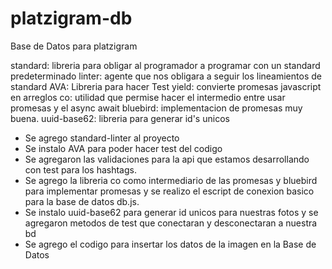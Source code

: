 # platzigram-db
Base de Datos para platzigram


standard: libreria para obligar al programador a programar con un standard predeterminado 
linter: agente que nos obligara a seguir los lineamientos de standard 
AVA: Libreria para hacer Test 
yield: convierte promesas javascript en arreglos
co: utilidad que permise hacer el intermedio entre usar promesas y el async await
bluebird: implementacion de promesas muy buena.
uuid-base62: libreria para generar id's unicos




- Se agrego standard-linter  al proyecto 
- Se instalo AVA para poder hacer test del codigo
- Se agregaron las validaciones para la api que estamos desarrollando con test para los hashtags.
- Se agrego la libreria co como intermediario de las promesas y bluebird para implementar promesas y se realizo el escript de conexion basico para la base de datos db.js.
- Se instalo uuid-base62 para generar id unicos para nuestras fotos y se agregaron metodos de test que conectaran y desconectaran a nuestra bd 
- Se agrego el codigo para insertar los datos de la imagen en la Base de Datos